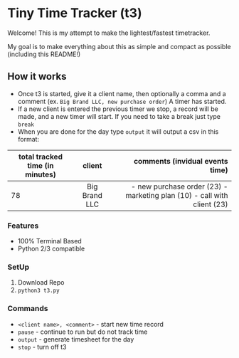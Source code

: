 # Tiny Time Tracker (t3)

Welcome! This is my attempt to make the lightest/fastest timetracker.

My goal is to make everything about this as simple and compact as possible (including this README!)

## How it works
- Once t3 is started, give it a client name, then optionally a comma and a comment (ex. `Big Brand LLC, new purchase order`) A timer has started. 
- If a new client is entered the previous timer we stop, a record will be made, and a new timer will start. If you need to take a break just type `break`
- When you are done for the day type `output` it will output a csv in this format:

| total tracked time (in minutes) | client | comments (invidual events time) |
| ------------- |:-------------:| -----:|
| 78 | Big Brand LLC | - new purchase order (23) - marketing plan (10) - call with client (23)


### Features
- 100% Terminal Based
- Python 2/3 compatible
 
### SetUp
1. Download Repo
2. `python3 t3.py`

### Commands
- `<client name>, <comment>` - start new time record
- `pause` - continue to run but do not track time
- `output` - generate timesheet for the day
- `stop` - turn off t3


